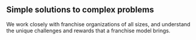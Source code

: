 ## Simple solutions to complex problems 

We work closely with franchise organizations of all sizes, and understand the unique challenges and rewards that a franchise model brings. 


